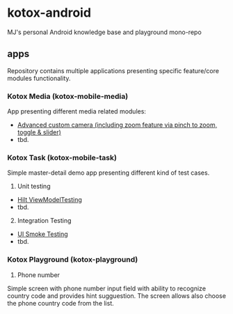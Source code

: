 # kotox-android

MJ's personal Android knowledge base and playground mono-repo

## apps

Repository contains multiple applications presenting specific feature/core modules functionality.

### Kotox Media (kotox-mobile-media)

App presenting different media related modules:

* [Advanced custom camera (including zoom feature via pinch to zoom, toggle & slider)](https://github.com/kotoMJ/kotox-android/tree/main/camera-ui/)
* tbd.

### Kotox Task (kotox-mobile-task)

Simple master-detail demo app presenting different kind of test cases.

1. Unit testing

* [Hilt ViewModelTesting](https://github.com/kotoMJ/kotox-android/blob/main/kotox-mobile-task/src/test/kotlin/cz/kotox/task/list/ui/MainViewModelUnitTest.kt)
* tbd.

2. Integration Testing

* [UI Smoke Testing](https://github.com/kotoMJ/kotox-android/blob/main/kotox-mobile-task/src/androidTest/kotlin/cz/kotox/task/list/TaskMainScreenSmokeTest.kt)
* tbd.

### Kotox Playground (kotox-playground)

1. Phone number

Simple screen with phone number input field with ability to recognize country code and provides hint sugguestion. The screen allows also choose the phone country code from the list.

